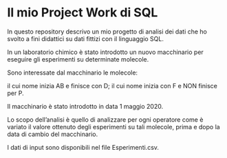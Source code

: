 # Il mio Project Work di SQL
In questo repository descrivo un mio progetto di analisi dei dati che ho svolto a fini didattici su dati fittizi con il linguaggio SQL.

In un laboratorio chimico è stato introdotto un nuovo macchinario per eseguire gli esperimenti su determinate molecole.

Sono interessate dal macchinario le molecole:

il cui nome inizia AB e finisce con D;
il cui nome inizia con F e NON finisce per P.

Il macchinario è stato introdotto in data 1 maggio 2020.

Lo scopo dell’analisi è quello di analizzare per ogni operatore come è variato il valore ottenuto degli esperimenti su tali molecole, prima e dopo la data di cambio del macchinario.

I dati di input sono disponibili nel file Esperimenti.csv.
